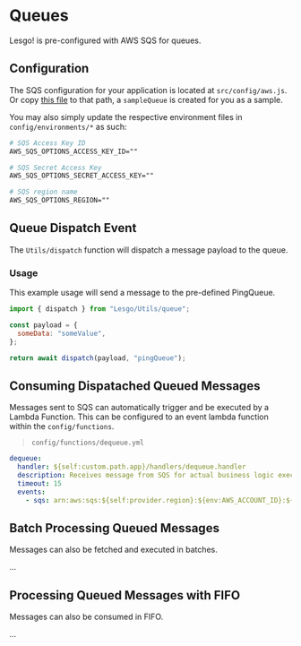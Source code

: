 # Queues

Lesgo! is pre-configured with AWS SQS for queues.

## Configuration

The SQS configuration for your application is located at `src/config/aws.js`. Or copy [this file](https://raw.githubusercontent.com/reflex-media/lesgo/master/src/config/aws.js) to that path, a `sampleQueue` is created for you as a sample.

You may also simply update the respective environment files in `config/environments/*` as such:

```apache
# SQS Access Key ID
AWS_SQS_OPTIONS_ACCESS_KEY_ID=""

# SQS Secret Access Key
AWS_SQS_OPTIONS_SECRET_ACCESS_KEY=""

# SQS region name
AWS_SQS_OPTIONS_REGION=""
```

## Queue Dispatch Event

The `Utils/dispatch` function will dispatch a message payload to the queue.

### Usage

This example usage will send a message to the pre-defined PingQueue.

```js
import { dispatch } from "Lesgo/Utils/queue";

const payload = {
  someData: "someValue",
};

return await dispatch(payload, "pingQueue");
```

## Consuming Dispatached Queued Messages

Messages sent to SQS can automatically trigger and be executed by a Lambda Function. This can be configured to an event lambda function within the `config/functions`.

> `config/functions/dequeue.yml`
```yaml
dequeue:
  handler: ${self:custom.path.app}/handlers/dequeue.handler
  description: Receives message from SQS for actual business logic execution
  timeout: 15
  events:
    - sqs: arn:aws:sqs:${self:provider.region}:${env:AWS_ACCOUNT_ID}:${self:provider.stackName}-dequeue
```

## Batch Processing Queued Messages

Messages can also be fetched and executed in batches.

...

## Processing Queued Messages with FIFO

Messages can also be consumed in FIFO.

...
